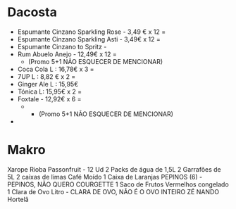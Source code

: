 
# Dacosta
- Espumante Cinzano Sparkling Rose - 3,49 € x 12 = 
- Espumante Cinzano Sparkling Asti - 3,49€ x 12 =
- Espumante Cinzano to Spritz - 
- Rum Abuelo Anejo - 12,49€ x 12 = 
	- (Promo 5+1 NÃO ESQUECER DE MENCIONAR)
- Coca Cola L : 16,78€ x 3 = 
- 7UP L : 8,82 € x 2 = 
- Ginger Ale L : 15,95€ 
- Tónica L: 15,95€ x 2 = 
- Foxtale - 12,92€ x 6 =
	- - (Promo 5+1 NÃO ESQUECER DE MENCIONAR)
- 
	
	







# Makro
Xarope Rioba Passonfruit - 12 Ud
2 Packs de água de 1,5L
2 Garrafões de 5L
2 caixas de limas 
Café Moído
1 Caixa de Laranjas 
PEPINOS (6) - PEPINOS, NÃO QUERO COURGETTE
1 Saco de Frutos Vermelhos congelado
1 Clara de Ovo Litro - CLARA DE OVO, NÃO É O OVO INTEIRO ZÉ NANDO
Hortelã


